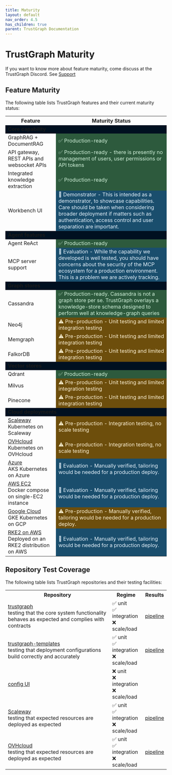 ```yaml
---
title: Maturity
layout: default
nav_order: 4.5
has_children: true
parent: TrustGraph Documentation
---
```


# TrustGraph Maturity

If you want to know more about feature maturity, come discuss at the
TrustGraph Discord.  See [Support](community/support)

## Feature Maturity

The following table lists TrustGraph features and their current maturity status:

<table>
    <tr>
        <th>Feature</th>
        <th>Maturity Status</th>
    </tr>
    <tr>
        <td colspan="2" style="background-color: #001020"><b>Core capability</b></td>
    </tr>
    <tr>
        <td>GraphRAG + DocumentRAG</td>
        <td style="background-color: #2d5a3d; color: #d4f4dd;">✅ Production-ready</td>
    </tr>
    <tr>
        <td>API gateway, REST APIs and websocket APIs</td>
        <td style="background-color: #2d5a3d; color: #d4f4dd;">✅ Production-ready - there is presently no management of users, user permissions or API tokens</td>
    </tr>
    <tr>
        <td>Integrated knowledge extraction</td>
        <td style="background-color: #2d5a3d; color: #d4f4dd;">✅ Production-ready</td>
    </tr>
    <tr>
        <td>Workbench UI</td>
        <td style="background-color: #1a4e6d; color: #e8f4fd;">🔬 Demonstrator - This is intended as a demonstrator, to showcase capabilities.  Care should be taken when considering broader deployment if matters such as authentication, access control and user separation are important.</td>
    </tr>
    <tr>
        <td colspan="2" style="background-color: #001020"><b>Agent features</b></td>
    </tr>
    <tr>
        <td>Agent ReAct</td>
        <td style="background-color: #2d5a3d; color: #d4f4dd;">✅ Production-ready</td>
    </tr>
    <tr>
        <td>MCP server support</td>
        <td style="background-color: #1a4e6d; color: #e8f4fd;">🔬 Evaluation - While the capability we developed is well tested, you should have concerns about the security of the MCP ecosystem for a production environment.  This is a problem we are actively tracking.</td>
    </tr>
    <tr>
        <td colspan="2" style="background-color: #001020"><b>Graph stores</b></td>
    </tr>
    <tr>
        <td>Cassandra</td>
        <td style="background-color: #2d5a3d; color: #d4f4dd;">✅ Production-ready.  Cassandra is not a graph store per se. TrustGraph overlays a knowledge-store schema designed to perform well at knowledge-graph queries</td>
    </tr>
    <tr>
        <td>Neo4j</td>
        <td style="background-color: #6d4e0c; color: #fff4d6;">⚠️ Pre-production - Unit testing and limited integration testing</td>
    </tr>
    <tr>
        <td>Memgraph</td>
        <td style="background-color: #6d4e0c; color: #fff4d6;">⚠️ Pre-production - Unit testing and limited integration testing</td>
    </tr>
    <tr>
        <td>FalkorDB</td>
        <td style="background-color: #6d4e0c; color: #fff4d6;">⚠️ Pre-production - Unit testing and limited integration testing</td>
    </tr>
    <tr>
        <td colspan="2" style="background-color: #001020"><b>Vector stores</b></td>
    </tr>
    <tr>
        <td>Qdrant</td>
        <td style="background-color: #2d5a3d; color: #d4f4dd;">✅ Production-ready</td>
    </tr>
    <tr>
        <td>Milvus</td>
        <td style="background-color: #6d4e0c; color: #fff4d6;">⚠️ Pre-production - Unit testing and limited integration testing</td>
    </tr>
    <tr>
        <td>Pinecone</td>
        <td style="background-color: #6d4e0c; color: #fff4d6;">⚠️ Pre-production - Unit testing and limited integration testing</td>
    </tr>
    <tr>
        <td colspan="2" style="background-color: #001020"><b>Cloud deployments</b></td>
    </tr>
    <tr>
        <td><a href="https://github.com/trustgraph-ai/pulumi-trustgraph-scaleway">Scaleway</a><br/>Kubernetes on Scaleway</td>
        <td style="background-color: #6d4e0c; color: #fff4d6;">⚠️ Pre-production - Integration testing, no scale testing</td>
    </tr>
    <tr>
        <td><a href="https://github.com/trustgraph-ai/pulumi-trustgraph-ovhcloud">OVHcloud</a><br/>Kubernetes on OVHcloud</td>
        <td style="background-color: #6d4e0c; color: #fff4d6;">⚠️ Pre-production - Integration testing, no scale testing</td>
    </tr>
    <tr>
        <td><a href="https://github.com/trustgraph-ai/pulumi-trustgraph-aks">Azure</a><br/>AKS Kubernetes on Azure</td>
        <td style="background-color: #1a4e6d; color: #e8f4fd;">🔬 Evaluation - Manually verified, tailoring would be needed for a production deploy.</td>
    </tr>
    <tr>
        <td><a href="https://github.com/trustgraph-ai/pulumi-trustgraph-ec2">AWS EC2</a><br/>Docker compose on single-EC2 instance</td>
        <td style="background-color: #1a4e6d; color: #e8f4fd;">🔬 Evaluation - Manually verified, tailoring would be needed for a production deploy.</td>
    </tr>
    <tr>
        <td><a href="https://github.com/trustgraph-ai/pulumi-trustgraph-gke">Google Cloud</a><br>GKE Kubernetes on GCP</td>
        <td style="background-color: #6d4e0c; color: #fff4d6;">⚠️ Pre-production - Manually verified, tailoring would be needed for a production deploy.</td>
    </tr>
    <tr>
        <td><a href="https://github.com/trustgraph-ai/pulumi-trustgraph-aws-rke">RKE2 on AWS</a><br/>Deployed on an RKE2 distribution on AWS</td>
        <td style="background-color: #1a4e6d; color: #e8f4fd;">🔬 Evaluation - Manually verified, tailoring would be needed for a production deploy.</td>
    </tr>
</table>

## Repository Test Coverage

The following table lists TrustGraph repositories and their testing facilities:

<table>
    <tr>
        <th>Repository</th>
        <th>Regime</th>
        <th>Results</th>
    </tr>
    <tr>
        <td><a href="https://github.com/trustgraph-ai/trustgraph">trustgraph</a><br/>testing that the core system functionality behaves as expected and complies with contracts</td>
        <td>
            ✅ unit<br/>
            ✅ integration<br/>
            ❌ scale/load
        </td>
        <td><a href="https://github.com/trustgraph-ai/trustgraph/actions/workflows/pull-request.yaml">pipeline</a></td>
    </tr>
    <tr>
        <td><a href="https://github.com/trustgraph-ai/trustgraph-templates">trustgraph-templates</a><br/>testing that deployment configurations build correctly and accurately</td>
        </td>
        <td>
            ✅ unit<br/>
            ✅ integration<br/>
            ❌ scale/load
        </td>
        <td><a href="https://github.com/trustgraph-ai/trustgraph-templates/actions/workflows/pull-request.yaml">pipeline</a></td>
    </tr>
    <tr>
        <td><a href="https://github.com/trustgraph-ai/simple-config-ui">config UI</a></td>
        <td>
            ❌ unit<br/>
            ❌ integration<br/>
            ❌ scale/load
        </td>
        <td>&nbsp;</td>
    </tr>
    <tr>
        <td><a href="https://github.com/trustgraph-ai/pulumi-trustgraph-scaleway">Scaleway</a><br/>testing that expected resources are deployed as expected</td>
        <td>
            ✅ unit<br/>
            ✅ integration<br/>
            ❌ scale/load
        </td>
        <td><a href="https://github.com/trustgraph-ai/pulumi-trustgraph-scaleway/actions/workflows/pull-request.yaml">pipeline</a></td>
    </tr>
    <tr>
        <td><a href="https://github.com/trustgraph-ai/pulumi-trustgraph-ovhcloud">OVHcloud</a><br/>testing that expected resources are deployed as expected</td>
        <td>
            ✅ unit<br/>
            ✅ integration<br/>
            ❌ scale/load
        </td>
        <td><a href="https://github.com/trustgraph-ai/pulumi-trustgraph-ovhcloud/actions/workflows/pull-request.yaml">pipeline</a></td>
    </tr>
</table>

